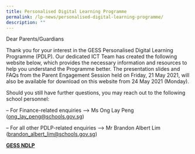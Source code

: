 ```yaml
---
title: Personalised Digital Learning Programme
permalink: /lp-news/personalised-digital-learning-programme/
description: ""
---
```



Dear Parents/Guardians

Thank you for your interest in the GESS Personalised Digital Learning Programme (PDLP). Our dedicated ICT Team has created the following website below, which provides the necessary information and resources to help you understand the Programme better. The presentation slides and FAQs from the Parent Engagement Session held on Friday, 21 May 2021, will also be available for download on this website from 24 May 2021 (Monday).

Should you still have further questions, you may reach out to the following school personnel:

– For Finance-related enquiries –&gt; Ms Ong Lay Peng (<a href="mailto:ong_lay_peng@schools.gov.sg">ong_lay_peng@schools.gov.sg</a>)

– For all other PDLP-related enquiries –&gt; Mr Brandon Albert Lim (<a href="mailto:brandon_albert_lim@schools.gov.sg">brandon_albert_lim@schools.gov.sg</a>)

[**GESS NDLP**](https://sites.google.com/moe.edu.sg/pdlpgess/home)